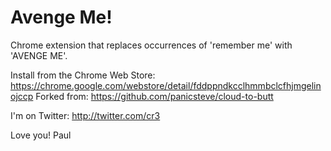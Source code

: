 Avenge Me!
=========

Chrome extension that replaces occurrences of 'remember me' with 'AVENGE ME'.

Install from the Chrome Web Store: https://chrome.google.com/webstore/detail/fddppndkcclhmmbclcfhjmgelinojccp
Forked from: https://github.com/panicsteve/cloud-to-butt

I'm on Twitter: http://twitter.com/cr3

Love you!
Paul
